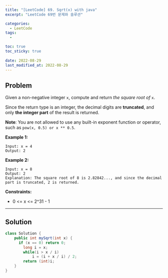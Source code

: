 ```yaml
---
title: "[LeetCode] 69. Sqrt(x) with java"
excerpt: "LeetCode 69번 문제와 솔루션"

categories:
  - LeetCode
tags:
  - 

toc: true
toc_sticky: true
 
date: 2022-08-29
last_modified_at: 2022-08-29
---
```

## **Problem**
Given a non-negative integer `x`, compute and return *the square root of* `x`.

Since the return type is an integer, the decimal digits are **truncated**, and only **the integer part** of the result is returned.

**Note**: You are not allowed to use any built-in exponent function or operator, such as `pow(x, 0.5) or x ** 0.5`.


**Example 1:**
```
Input: x = 4
Output: 2
```
**Example 2:**
```
Input: x = 8
Output: 2
Explanation: The square root of 8 is 2.82842..., and since the decimal part is truncated, 2 is returned.
```
<!-- **Example 3:**
```

``` -->
**Constraints:**
- 0 <= x <= 2^31 - 1

---
## **Solution**
```java
class Solution {
    public int mySqrt(int x) {
      if (x == 0) return 0;
	    long i = x;
    	while(i > x / i)  
	      	i = (i + x / i) / 2;	    	
	    return (int)i;
    }
}
```
<!-- ## **Explanation**
- -->